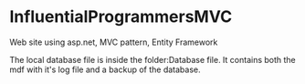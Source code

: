 # InfluentialProgrammersMVC
Web site using asp.net, MVC pattern, Entity Framework

The local database file is inside the folder:Database file. It contains both the mdf with it's log file and a backup of the database.
